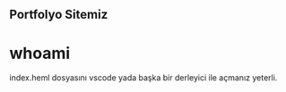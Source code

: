 ## Portfolyo Sitemiz
# whoami

index.heml dosyasını vscode yada başka bir derleyici ile açmanız yeterli.
